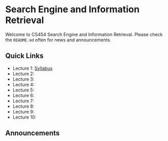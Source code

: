 # Search Engine and Information Retrieval

Welcome to CS454 Search Engine and Information Retrieval. Please check the `README.md` often for news and announcements.

## Quick Links

* Lecture 1: [Syllabus](Syllabus.md)
* Lecture 2: 
* Lecture 3: 
* Lecture 4: 
* Lecture 5: 
* Lecture 6: 
* Lecture 7: 
* Lecture 8: 
* Lecture 9: 
* Lecture 10: 


## Announcements

